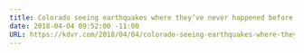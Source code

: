 ```yaml
---
title: Colorado seeing earthquakes where they’ve never happened before
date: 2018-04-04 09:52:00 -11:00
URL: https://kdvr.com/2018/04/04/colorado-seeing-earthquakes-where-theyve-never-happened-before/amp/
---
```


